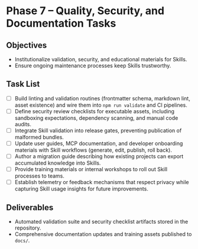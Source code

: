 # Phase 7 – Quality, Security, and Documentation Tasks

## Objectives

- Institutionalize validation, security, and educational materials for Skills.
- Ensure ongoing maintenance processes keep Skills trustworthy.

## Task List

- [ ] Build linting and validation routines (frontmatter schema, markdown lint, asset existence) and wire them into `npm run validate` and CI pipelines.
- [ ] Define security review checklists for executable assets, including sandboxing expectations, dependency scanning, and manual code audits.
- [ ] Integrate Skill validation into release gates, preventing publication of malformed bundles.
- [ ] Update user guides, MCP documentation, and developer onboarding materials with Skill workflows (generate, edit, publish, roll back).
- [ ] Author a migration guide describing how existing projects can export accumulated knowledge into Skills.
- [ ] Provide training materials or internal workshops to roll out Skill processes to teams.
- [ ] Establish telemetry or feedback mechanisms that respect privacy while capturing Skill usage insights for future improvements.

## Deliverables

- Automated validation suite and security checklist artifacts stored in the repository.
- Comprehensive documentation updates and training assets published to `docs/`.

